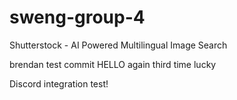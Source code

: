 # sweng-group-4
Shutterstock - AI Powered Multilingual Image Search

brendan test commit HELLO again third time lucky

Discord integration test!

